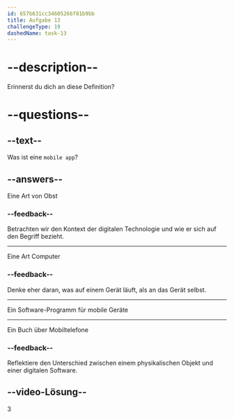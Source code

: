 ```yaml
---
id: 657b631cc34605266f81b9bb
title: Aufgabe 13
challengeType: 19
dashedName: task-13
---
```


# --description--

Erinnerst du dich an diese Definition?

# --questions--

## --text--

Was ist eine `mobile app`?

## --answers--

Eine Art von Obst

### --feedback--

Betrachten wir den Kontext der digitalen Technologie und wie er sich auf den Begriff bezieht.

---

Eine Art Computer

### --feedback--

Denke eher daran, was auf einem Gerät läuft, als an das Gerät selbst.

---

Ein Software-Programm für mobile Geräte

---

Ein Buch über Mobiltelefone

### --feedback--

Reflektiere den Unterschied zwischen einem physikalischen Objekt und einer digitalen Software.

## --video-Lösung--

3
